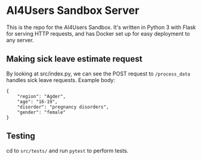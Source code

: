 # AI4Users Sandbox Server
This is the repo for the AI4Users Sandbox. It's written in Python 3 with Flask for serving HTTP requests, and has Docker set up for easy deployment to any server.

## Making sick leave estimate request
By looking at src/index.py, we can see the POST request to `/process_data` handles sick leave requests. Example body:
```
{
	"region": "Agder",
	"age": "16-19",
	"disorder": "pregnancy disorders",
	"gender": "female"
}
```


## Testing
cd to `src/tests/` and run `pytest` to perform tests.